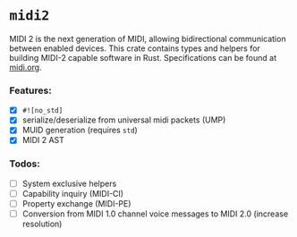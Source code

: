 # `midi2`
MIDI 2 is the next generation of MIDI, allowing bidirectional communication between enabled devices. This crate contains types and helpers for building MIDI-2 capable software in Rust. Specifications can be found at [midi.org](https://midi.org).

### Features: 
- [x] `#![no_std]`
- [x] serialize/deserialize from universal midi packets (UMP) 
- [x] MUID generation (requires `std`)
- [x] MIDI 2 AST 

### Todos: 
- [ ] System exclusive helpers
- [ ] Capability inquiry (MIDI-CI)
- [ ] Property exchange (MIDI-PE)
- [ ] Conversion from MIDI 1.0 channel voice messages to MIDI 2.0 (increase resolution)
